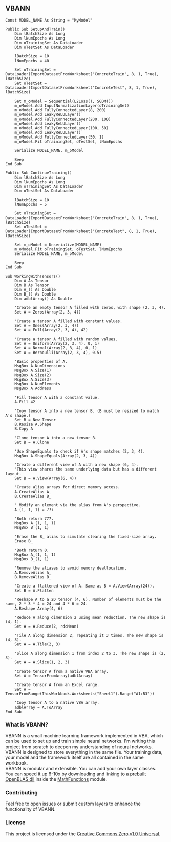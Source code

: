 ## VBANN

```vba
Const MODEL_NAME As String = "MyModel"

Public Sub SetupAndTrain()
    Dim lBatchSize As Long
    Dim lNumEpochs As Long
    Dim oTrainingSet As DataLoader
    Dim oTestSet As DataLoader

    lBatchSize = 10
    lNumEpochs = 40

    Set oTrainingSet = DataLoader(ImportDatasetFromWorksheet("ConcreteTrain", 8, 1, True), lBatchSize)
    Set oTestSet = DataLoader(ImportDatasetFromWorksheet("ConcreteTest", 8, 1, True), lBatchSize)

    Set m_oModel = Sequential(L2Loss(), SGDM())
    m_oModel.Add InputNormalizationLayer(oTrainingSet)
    m_oModel.Add FullyConnectedLayer(8, 200)
    m_oModel.Add LeakyReLULayer()
    m_oModel.Add FullyConnectedLayer(200, 100)
    m_oModel.Add LeakyReLULayer()
    m_oModel.Add FullyConnectedLayer(100, 50)
    m_oModel.Add LeakyReLULayer()
    m_oModel.Add FullyConnectedLayer(50, 1)
    m_oModel.Fit oTrainingSet, oTestSet, lNumEpochs

    Serialize MODEL_NAME, m_oModel

    Beep
End Sub

Public Sub ContinueTraining()
    Dim lBatchSize As Long
    Dim lNumEpochs As Long
    Dim oTrainingSet As DataLoader
    Dim oTestSet As DataLoader

    lBatchSize = 10
    lNumEpochs = 5

    Set oTrainingSet = DataLoader(ImportDatasetFromWorksheet("ConcreteTrain", 8, 1, True), lBatchSize)
    Set oTestSet = DataLoader(ImportDatasetFromWorksheet("ConcreteTest", 8, 1, True), lBatchSize)

    Set m_oModel = Unserialize(MODEL_NAME)
    m_oModel.Fit oTrainingSet, oTestSet, lNumEpochs
    Serialize MODEL_NAME, m_oModel

    Beep
End Sub

Sub WorkingWithTensors()
    Dim A As Tensor
    Dim B As Tensor
    Dim A_() As Double
    Dim B_() As Double
    Dim adblArray() As Double
    
    'Create an empty tensor A filled with zeros, with shape (2, 3, 4).
    Set A = Zeros(Array(2, 3, 4))
    
    'Create a tensor A filled with constant values.
    Set A = Ones(Array(2, 3, 4))
    Set A = Full(Array(2, 3, 4), 42)
    
    'Create a tensor A filled with random values.
    Set A = Uniform(Array(2, 3, 4), 0, 1)
    Set A = Normal(Array(2, 3, 4), 0, 1)
    Set A = Bernoulli(Array(2, 3, 4), 0.5)
    
    'Basic properties of A.
    MsgBox A.NumDimensions
    MsgBox A.Size(1)
    MsgBox A.Size(2)
    MsgBox A.Size(3)
    MsgBox A.NumElements
    MsgBox A.Address
    
    'Fill tensor A with a constant value.
    A.Fill 42
    
    'Copy tensor A into a new tensor B. (B must be resized to match A's shape.)
    Set B = New Tensor
    B.Resize A.Shape
    B.Copy A
    
    'Clone tensor A into a new tensor B.
    Set B = A.Clone
    
    'Use ShapeEquals to check if A's shape matches (2, 3, 4).
    MsgBox A.ShapeEquals(Array(2, 3, 4))
    
    'Create a different view of A with a new shape (6, 4).
    'This view shares the same underlying data but has a different layout.
    Set B = A.View(Array(6, 4))
    
    'Create alias arrays for direct memory access.
    A.CreateAlias A_
    B.CreateAlias B_
    
    ' Modify an element via the alias from A's perspective.
    A_(1, 1, 1) = 777
    
    'Both return 777.
    MsgBox A_(1, 1, 1)
    MsgBox B_(1, 1)
    
    'Erase the B_ alias to simulate clearing the fixed-size array.
    Erase B_
    
    'Both return 0.
    MsgBox A_(1, 1, 1)
    MsgBox B_(1, 1)
    
    'Remove the aliases to avoid memory deallocation.
    A.RemoveAlias A_
    B.RemoveAlias B_
    
    'Create a flattened view of A. Same as B = A.View(Array(24)).
    Set B = A.Flatten
    
    'Reshape A to a 2D tensor (4, 6). Number of elements must be the same, 2 * 3 * 4 = 24 and 4 * 6 = 24.
    A.Reshape Array(4, 6)

    'Reduce A along dimension 2 using mean reduction. The new shape is (4, 1).
    Set A = A.Reduce(2, rdcMean)
    
    'Tile A along dimension 2, repeating it 3 times. The new shape is (4, 3).
    Set A = A.Tile(2, 3)
    
    'Slice A along dimension 1 from index 2 to 3. The new shape is (2, 3).
    Set A = A.Slice(1, 2, 3)
    
    'Create tensor A from a native VBA array.
    Set A = TensorFromArray(adblArray)
    
    'Create tensor A from an Excel range.
    Set A = TensorFromRange(ThisWorkbook.Worksheets("Sheet1").Range("A1:B3"))
    
    'Copy tensor A to a native VBA array.
    adblArray = A.ToArray
End Sub
```

### What is VBANN?
VBANN is a small machine learning framework implemented in VBA, which can be used to set up and train simple neural networks. I'm writing this project from scratch to deepen my understanding of neural networks.<br/>
VBANN is designed to store everything in the same file. Your training data, your model and the framework itself are all contained in the same workbook.<br/>
VBANN is modular and extensible. You can add your own layer classes.<br/>
You can speed it up 6-10x by downloading and linking to [a prebuilt OpenBLAS dll](https://github.com/OpenMathLib/OpenBLAS/releases) inside the [MathFunctions](MathFunctions.bas) module.

### Contributing
Feel free to open issues or submit custom layers to enhance the functionality of VBANN.

### License
This project is licensed under the [Creative Commons Zero v1.0 Universal](LICENSE.txt).
